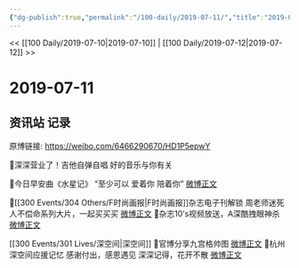 ```yaml
---
{"dg-publish":true,"permalink":"/100-daily/2019-07-11/","title":"2019-07-11"}
---
```



<< [[100 Daily/2019-07-10\|2019-07-10]] | [[100 Daily/2019-07-12\|2019-07-12]] >>

# 2019-07-11

## 资讯站 记录

原博链接: https://weibo.com/6466290670/HD1P5epwY

🌸深深营业了！吉他自弹自唱
好的音乐与你有关
[](https://m.weibo.cn/1736988591/4392950957777222)

🌸今日早安曲《水星记》
“至少可以 爱着你 陪着你”
[微博正文](https://m.weibo.cn/6466290670/4392780296391464)

🌸[[300 Events/304 Others/F时尚画报\|F时尚画报]]杂志电子刊解锁
周老师迷死人不偿命系列大片，一起买买买
[微博正文](https://m.weibo.cn/6466290670/4392822306220156)
🌸杂志10’s视频放送，A深酷拽眼神杀
[微博正文](https://m.weibo.cn/6466290670/4392851309931321)

[[300 Events/301 Lives/深空间\|深空间]]
🌸官博分享九宫格帅图
[微博正文](https://m.weibo.cn/6466290670/4392957320805105)
🌸杭州深空间应援记忆
感谢付出，感恩遇见
深深记得，花开不散
[微博正文](https://m.weibo.cn/6466290670/4392996684108849)
